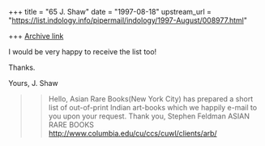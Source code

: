 +++
title = "65 J. Shaw"
date = "1997-08-18"
upstream_url = "https://list.indology.info/pipermail/indology/1997-August/008977.html"

+++
[Archive link](https://list.indology.info/pipermail/indology/1997-August/008977.html)

I would be very happy to receive the list too!

Thanks.

Yours,
J. Shaw

> 
> 
> 
> 
> 
> 
> >Hello,
> >Asian Rare Books(New York City) has prepared a short 
> >list of out-of-print Indian art-books which we
> >happily e-mail to you upon your request.
> >Thank you,
> >Stephen Feldman
> >ASIAN RARE BOOKS
> >http://www.columbia.edu/cu/ccs/cuwl/clients/arb/
> >
> >
> >
> 
> 
> 





